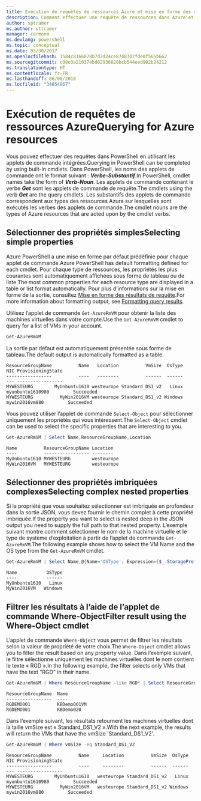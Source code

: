 ```yaml
---
title: Exécution de requêtes de ressources Azure et mise en forme des résultats | Microsoft Docs
description: Comment effectuer une requête de ressources dans Azure et mettre en forme les résultats.
author: sptramer
ms.author: sttramer
manager: carmonm
ms.devlang: powershell
ms.topic: conceptual
ms.date: 03/30/2017
ms.openlocfilehash: 1584c8166078b7d7d24ce8748307fde0f565b662
ms.sourcegitcommit: c98e3a21037ebd82936828bcb544eed902b24212
ms.translationtype: HT
ms.contentlocale: fr-FR
ms.lasthandoff: 06/08/2018
ms.locfileid: "34854067"
---
```

# <a name="querying-for-azure-resources"></a><span data-ttu-id="2c9f7-103">Exécution de requêtes de ressources Azure</span><span class="sxs-lookup"><span data-stu-id="2c9f7-103">Querying for Azure resources</span></span>

<span data-ttu-id="2c9f7-104">Vous pouvez effectuer des requêtes dans PowerShell en utilisant les applets de commande intégrées.</span><span class="sxs-lookup"><span data-stu-id="2c9f7-104">Querying in PowerShell can be completed by using built-in cmdlets.</span></span> <span data-ttu-id="2c9f7-105">Dans PowerShell, les noms des applets de commande ont le format suivant : **_Verbe-Substantif_**.</span><span class="sxs-lookup"><span data-stu-id="2c9f7-105">In PowerShell, cmdlet names take the form of **_Verb-Noun_**.</span></span> <span data-ttu-id="2c9f7-106">Les applets de commande contenant le verbe **_Get_** sont les applets de commande de requête.</span><span class="sxs-lookup"><span data-stu-id="2c9f7-106">The cmdlets using the verb **_Get_** are the query cmdlets.</span></span> <span data-ttu-id="2c9f7-107">Les substantifs des applets de commande correspondent aux types des ressources Azure sur lesquelles sont exécutés les verbes des applets de commande.</span><span class="sxs-lookup"><span data-stu-id="2c9f7-107">The cmdlet nouns are the types of Azure resources that are acted upon by the cmdlet verbs.</span></span>


## <a name="selecting-simple-properties"></a><span data-ttu-id="2c9f7-108">Sélectionner des propriétés simples</span><span class="sxs-lookup"><span data-stu-id="2c9f7-108">Selecting simple properties</span></span>

<span data-ttu-id="2c9f7-109">Azure PowerShell a une mise en forme par défaut prédéfinie pour chaque applet de commande.</span><span class="sxs-lookup"><span data-stu-id="2c9f7-109">Azure PowerShell has default formatting defined for each cmdlet.</span></span> <span data-ttu-id="2c9f7-110">Pour chaque type de ressources, les propriétés les plus courantes sont automatiquement affichées sous forme de tableau ou de liste.</span><span class="sxs-lookup"><span data-stu-id="2c9f7-110">The most common properties for each resource type are displayed in a table or list format automatically.</span></span> <span data-ttu-id="2c9f7-111">Pour plus d’informations sur la mise en forme de la sortie, consultez [Mise en forme des résultats de requête](formatting-output.md).</span><span class="sxs-lookup"><span data-stu-id="2c9f7-111">For more information about formatting output, see [Formatting query results](formatting-output.md).</span></span>

<span data-ttu-id="2c9f7-112">Utilisez l’applet de commande `Get-AzureRmVM` pour obtenir la liste des machines virtuelles dans votre compte.</span><span class="sxs-lookup"><span data-stu-id="2c9f7-112">Use the `Get-AzureRmVM` cmdlet to query for a list of VMs in your account.</span></span>

```powershell
Get-AzureRmVM
```

<span data-ttu-id="2c9f7-113">La sortie par défaut est automatiquement présentée sous forme de tableau.</span><span class="sxs-lookup"><span data-stu-id="2c9f7-113">The default output is automatically formatted as a table.</span></span>

```
ResourceGroupName          Name   Location          VmSize  OsType              NIC ProvisioningState
-----------------          ----   --------          ------  ------              --- -----------------
MYWESTEURG        MyUnbuntu1610 westeurope Standard_DS1_v2   Linux myunbuntu1610980         Succeeded
MYWESTEURG          MyWin2016VM westeurope Standard_DS1_v2 Windows   mywin2016vm880         Succeeded
```

<span data-ttu-id="2c9f7-114">Vous pouvez utiliser l’applet de commande `Select-Object` pour sélectionner uniquement les propriétés qui vous intéressent.</span><span class="sxs-lookup"><span data-stu-id="2c9f7-114">The `Select-Object` cmdlet can be used to select the specific properties that are interesting to you.</span></span>

```powershell
Get-AzureRmVM | Select Name,ResourceGroupName,Location
```

```
Name          ResourceGroupName Location
----          ----------------- --------
MyUnbuntu1610 MYWESTEURG        westeurope
MyWin2016VM   MYWESTEURG        westeurope
```

## <a name="selecting-complex-nested-properties"></a><span data-ttu-id="2c9f7-115">Sélectionner des propriétés imbriquées complexes</span><span class="sxs-lookup"><span data-stu-id="2c9f7-115">Selecting complex nested properties</span></span>

<span data-ttu-id="2c9f7-116">Si la propriété que vous souhaitez sélectionner est imbriquée en profondeur dans la sortie JSON, vous devez fournir le chemin complet à cette propriété imbriquée.</span><span class="sxs-lookup"><span data-stu-id="2c9f7-116">If the property you want to select is nested deep in the JSON output you need to supply the full path to that nested property.</span></span> <span data-ttu-id="2c9f7-117">L’exemple suivant montre comment sélectionner le nom de la machine virtuelle et le type de système d’exploitation à partir de l’applet de commande `Get-AzureRmVM`.</span><span class="sxs-lookup"><span data-stu-id="2c9f7-117">The following example shows how to select the VM Name and the OS type from the `Get-AzureRmVM` cmdlet.</span></span>

```powershell
Get-AzureRmVM | Select Name,@{Name='OSType'; Expression={$_.StorageProfile.OSDisk.OSType}}
```

```
Name           OSType
----           ------
MyUnbuntu1610   Linux
MyWin2016VM   Windows
```

## <a name="filter-result-using-the-where-object-cmdlet"></a><span data-ttu-id="2c9f7-118">Filtrer les résultats à l’aide de l’applet de commande Where-Object</span><span class="sxs-lookup"><span data-stu-id="2c9f7-118">Filter result using the Where-Object cmdlet</span></span>

<span data-ttu-id="2c9f7-119">L’applet de commande `Where-Object` vous permet de filtrer les résultats selon la valeur de propriété de votre choix.</span><span class="sxs-lookup"><span data-stu-id="2c9f7-119">The `Where-Object` cmdlet allows you to filter the result based on any property value.</span></span> <span data-ttu-id="2c9f7-120">Dans l’exemple suivant, le filtre sélectionne uniquement les machines virtuelles dont le nom contient le texte « RGD ».</span><span class="sxs-lookup"><span data-stu-id="2c9f7-120">In the following example, the filter selects only VMs that have the text "RGD" in their name.</span></span>

```powershell
Get-AzureRmVM | Where ResourceGroupName -like RGD* | Select ResourceGroupName,Name
```

```
ResourceGroupName  Name
-----------------  ----
RGDEMO001          KBDemo001VM
RGDEMO001          KBDemo020
```

<span data-ttu-id="2c9f7-121">Dans l’exemple suivant, les résultats retournent les machines virtuelles dont la taille vmSize est « Standard_DS1_V2 ».</span><span class="sxs-lookup"><span data-stu-id="2c9f7-121">With the next example, the results will return the VMs that have the vmSize 'Standard_DS1_V2'.</span></span>

```powershell
Get-AzureRmVM | Where vmSize -eq Standard_DS1_V2
```

```
ResourceGroupName          Name     Location          VmSize  OsType              NIC ProvisioningState
-----------------          ----     --------          ------  ------              --- -----------------
MYWESTEURG        MyUnbuntu1610   westeurope Standard_DS1_v2   Linux myunbuntu1610980         Succeeded
MYWESTEURG          MyWin2016VM   westeurope Standard_DS1_v2 Windows   mywin2016vm880         Succeeded
```
